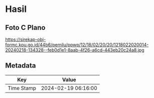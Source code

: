 # Hasil

## Foto C Plano

https://sirekap-obj-formc.kpu.go.id/44b6/pemilu/ppwp/12/18/02/20/20/1218022020014-20240218-134328--feb0d1e1-8aab-4f26-a6cd-443eb20c24a8.jpg


## Metadata

| Key        | Value               |
| ---------- | ------------------- |
| Time Stamp | 2024-02-19 06:16:00 |



